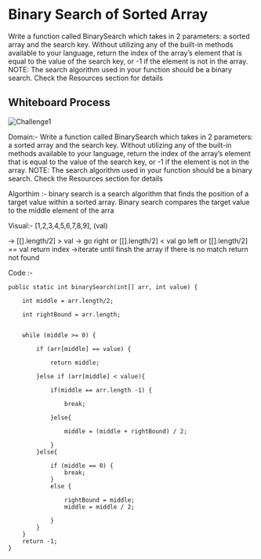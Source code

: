 # Binary Search of Sorted Array

Write a function called BinarySearch which takes in 2 parameters: a sorted array and the search key. Without utilizing any of the built-in methods available to your language, return the index of the array’s element that is equal to the value of the search key, or -1 if the element is not in the array.
NOTE: The search algorithm used in your function should be a binary search.
Check the Resources section for details

## Whiteboard Process

![Challenge1](img/binry-search.jpg)


Domain:-
Write a function called BinarySearch which takes in 2 parameters: a sorted array and the search key. Without utilizing any of the built-in methods available to your language, return the index of the array’s element that is equal to the value of the search key, or -1 if the element is not in the array.
NOTE: The search algorithm used in your function should be a binary search.
Check the Resources section for details



Algorthim :-
 binary search is a search algorithm that finds the position of a target value within a sorted array. Binary search compares the target value to the middle element of the arra

Visual:-
[1,2,3,4,5,6,7,8,9], (val)

-> [[].length/2] > val -> go right or [[].length/2] < val go left or [[].length/2] == val return index  ->iterate until finsh the array if there is no match return not found 


Code :-

    public static int binarySearch(int[] arr, int value) {

        int middle = arr.length/2;

        int rightBound = arr.length;
        
        
        while (middle >= 0) {

            if (arr[middle] == value) {

                return middle;

            }else if (arr[middle] < value){

                if(middle == arr.length -1) {

                    break;

                }else{

                    middle = (middle + rightBound) / 2;

                }
            }else{
                
                if (middle == 0) {
                    break;
                }
                else {

                    rightBound = middle;
                    middle = middle / 2;

                }
            }
        }
        return -1;
    }


